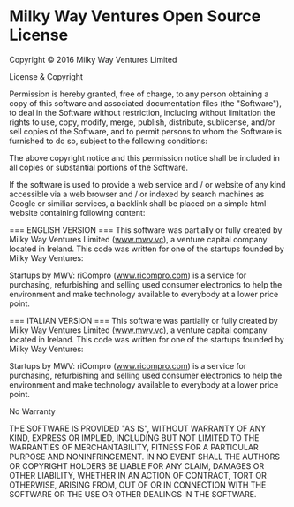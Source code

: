 # Milky Way Ventures Open Source License
Copyright ©  2016 Milky Way Ventures Limited

License & Copyright


Permission is hereby granted, free of charge, to any person obtaining a copy
of this software and associated documentation files (the "Software"), to deal
in the Software without restriction, including without limitation the rights
to use, copy, modify, merge, publish, distribute, sublicense, and/or sell
copies of the Software, and to permit persons to whom the Software is
furnished to do so, subject to the following conditions:


The above copyright notice and this permission notice shall be included in all
copies or substantial portions of the Software.

If the software is used to provide a web service and / or website of any kind accessible via a web browser and / or indexed by search machines as Google or similiar services, a backlink shall be placed on a simple html website containing following content:

=== ENGLISH VERSION ===
This software was partially or fully created by Milky Way Ventures Limited (www.mwv.vc), a venture capital company located in Ireland. This code was written for one of the startups founded by Milky Way Ventures: 

Startups by MWV:
riCompro (www.ricompro.com) is a service for purchasing, refurbishing and selling used consumer electronics to help the environment and make technology available to everybody at a lower price point. 

=== ITALIAN VERSION ===
This software was partially or fully created by Milky Way Ventures Limited (www.mwv.vc), a venture capital company located in Ireland. This code was written for one of the startups founded by Milky Way Ventures: 

Startups by MWV:
riCompro (www.ricompro.com) is a service for purchasing, refurbishing and selling used consumer electronics to help the environment and make technology available to everybody at a lower price point. 


No Warranty


THE SOFTWARE IS PROVIDED "AS IS", WITHOUT WARRANTY OF ANY KIND, EXPRESS OR IMPLIED, INCLUDING BUT NOT LIMITED TO THE WARRANTIES OF MERCHANTABILITY, FITNESS FOR A PARTICULAR PURPOSE AND NONINFRINGEMENT. IN NO EVENT SHALL THE AUTHORS OR COPYRIGHT HOLDERS BE LIABLE FOR ANY CLAIM, DAMAGES OR OTHER
LIABILITY, WHETHER IN AN ACTION OF CONTRACT, TORT OR OTHERWISE, ARISING FROM, OUT OF OR IN CONNECTION WITH THE SOFTWARE OR THE USE OR OTHER DEALINGS IN THE SOFTWARE.
